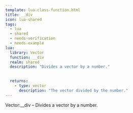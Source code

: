 ```yaml
---
template: lua-class-function.html
title: __div
icon: lua-shared
tags:
  - lua
  - shared
  - needs-verification
  - needs-example
lua:
  library: Vector
  function: __div
  realm: shared
  description: "Divides a vector by a number."
  
  
  returns:
    - type: vector
      description: "The vector divided by the number."
---
```


<div class="lua__search__keywords">
Vector:__div &#x2013; Divides a vector by a number.
</div>
